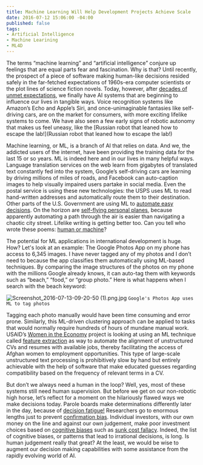 ```yaml
---
title: Machine Learning Will Help Development Projects Achieve Scale
date: 2016-07-12 15:06:00 -04:00
published: false
tags:
- Artificial Intelligence
- Machine Learining
- ML4D
---
```


The terms “machine learning” and “artificial intelligence” conjure up feelings that are equal parts fear and fascination. Why is that? Until recently, the prospect of a piece of software making human-like decisions resided safely in the far-fetched expectations of 1960s-era computer scientists or the plot lines of science fiction novels. Today, however, after [decades of unmet expectations](https://en.wikipedia.org/wiki/AI_winter), we finally have AI systems that are beginning to influence our lives in tangible ways. Voice recognition systems like Amazon’s Echo and Apple’s Siri, and once-unimaginable fantasies like self-driving cars, are on the market for consumers, with more exciting lifelike systems to come. We have also seen a few early signs of robotic autonomy that makes us feel uneasy, like the [Russian robot that leaned how to escape the lab!](Russian robot that leaned how to escape the lab!)

Machine learning, or ML, is a branch of AI that relies on data. And we, the addicted users of the internet, have been providing the training data for the last 15 or so years. ML is indeed here and in our lives in many helpful ways. Language translation services on the web learn from gigabytes of translated text constantly fed into the system, Google’s self-driving cars are learning by driving millions of miles of roads, and Facebook can auto-caption images to help visually impaired users partake in social media. Even the postal service is using these new technologies: the USPS uses ML to read hand-written addresses and automatically route them to their destination. Other parts of the U.S. Government are using ML to [automate easy decisions](https://18f.gsa.gov/2015/11/18/automating-easy-government-decisions-with-machine-learning/). On the horizon are [self-flying personal planes](http://www.bloomberg.com/news/articles/2016-06-09/welcome-to-larry-page-s-secret-flying-car-factories), because apparently automating a path through the air is easier than navigating a chaotic city street. Lifelike writing is getting better too. Can you tell who wrote these poems: [human or machine](http://www.npr.org/sections/alltechconsidered/2016/06/27/480639265/human-or-machine-can-you-tell-who-wrote-these-poems)?

The potential for ML applications in international development is huge. How? Let's look at an example: The Google Photos App on my phone has access to 6,345 images. I have never tagged any of my photos and I don’t need to because the app classifies them automatically using ML-based techniques. By comparing the image structures of the photos on my phone with the millions Google already knows, it can auto-tag them with keywords such as “beach,” “food,” or “group photo.” Here is what happens when I search with the beach keyword:

![Screenshot_2016-07-13-09-20-50 (1).png.jpg](/uploads/Screenshot_2016-07-13-09-20-50%20(1).png.jpg)
```Google's Photos App uses ML to tag photos```

Tagging each photo manually would have been time consuming and error prone. Similarly, this ML-driven clustering approach can be applied to tasks that would normally require hundreds of hours of mundane manual work. USAID’s [Women in the Economy](http://dai.com/our-work/projects/afghanistan%E2%80%94women-economy-wie) project is looking at using an ML technique called [feature extraction](http://scikit-learn.org/stable/modules/feature_extraction.html) as way to automate the alignment of unstructured CVs and resumes with available jobs, thereby facilitating the access of Afghan women to employment opportunities. This type of large-scale unstructured text processing is prohibitively slow by hand but entirely achievable with the help of software that make educated guesses regarding compatibility based on the frequency of relevant terms in a CV.

But don’t we always need a human in the loop? Well, yes, most of these systems still need human supervision. But before we get on our non-robotic high horse, let’s reflect for a moment on the hilariously flawed ways we make decisions today. Parole boards make determinations differently later in the day, because of [decision fatigue!](http://www.nytimes.com/2011/08/21/magazine/do-you-suffer-from-decision-fatigue.html) Researchers go to enormous lengths just to prevent [confirmation bias](https://en.wikipedia.org/wiki/Confirmation_bias). Individual investors, with our own money on the line and against our own judgement, make poor investment choices based on [cognitive biases](https://en.wikipedia.org/wiki/List_of_cognitive_biases) such as [sunk cost fallacy](https://en.wikipedia.org/wiki/Sunk_costs). Indeed, the list of cognitive biases, or patterns that lead to irrational decisions, is long. Is human judgement really that great? At the least, we would be wise to augment our decision making capabilities with some assistance from the rapidly evolving world of AI.